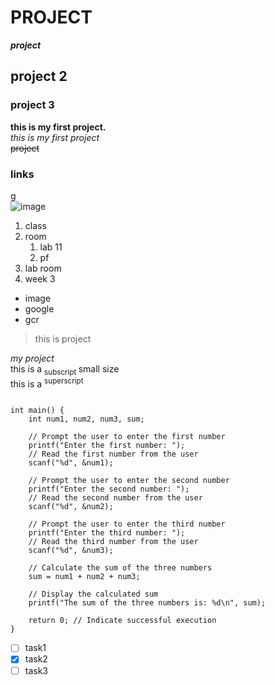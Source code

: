 # PROJECT
***project***
## project 2
### project 3
**this is my first project.**\
_this is my first project_\
~~project~~ 
### links
[g](https://classroom.google.com/c/Nzc0MzY1ODI3NTc0/a/ODAwOTU2NjYwOTgw/details "gcr")\
![image](https://www.google.com/url?sa=i&url=https%3A%2F%2Fwww.istockphoto.com%2Fphotos%2Fgalaxy&psig=AOvVaw2YPAzTcg6ddNWKoLDrlr6T&ust=1756786773747000&source=images&cd=vfe&opi=89978449&ved=0CBUQjRxqFwoTCLixwf_ato8DFQAAAAAdAAAAABAE)
1. class
2. room
   1. lab 11
   2. pf
3. lab room
4. week 3
  - image
  - google
  - gcr
>this is project 
>
_my project_\
this is a <sub> subscript </sub> small size \
this is a <sup> superscript </sup>
```#include <stdio.h>

int main() {
    int num1, num2, num3, sum;

    // Prompt the user to enter the first number
    printf("Enter the first number: ");
    // Read the first number from the user
    scanf("%d", &num1);

    // Prompt the user to enter the second number
    printf("Enter the second number: ");
    // Read the second number from the user
    scanf("%d", &num2);

    // Prompt the user to enter the third number
    printf("Enter the third number: ");
    // Read the third number from the user
    scanf("%d", &num3);

    // Calculate the sum of the three numbers
    sum = num1 + num2 + num3;

    // Display the calculated sum
    printf("The sum of the three numbers is: %d\n", sum);

    return 0; // Indicate successful execution
}
```
- [ ] task1
- [x] task2
- [ ] task3
